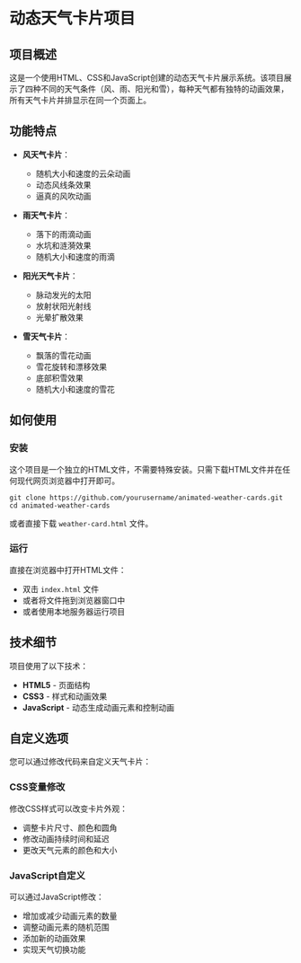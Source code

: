 # 动态天气卡片项目

## 项目概述
这是一个使用HTML、CSS和JavaScript创建的动态天气卡片展示系统。该项目展示了四种不同的天气条件（风、雨、阳光和雪），每种天气都有独特的动画效果，所有天气卡片并排显示在同一个页面上。

## 功能特点

- **风天气卡片**：
  - 随机大小和速度的云朵动画
  - 动态风线条效果
  - 逼真的风吹动画

- **雨天气卡片**：
  - 落下的雨滴动画
  - 水坑和涟漪效果
  - 随机大小和速度的雨滴

- **阳光天气卡片**：
  - 脉动发光的太阳
  - 放射状阳光射线
  - 光晕扩散效果

- **雪天气卡片**：
  - 飘落的雪花动画
  - 雪花旋转和漂移效果
  - 底部积雪效果
  - 随机大小和速度的雪花

## 如何使用

### 安装
这个项目是一个独立的HTML文件，不需要特殊安装。只需下载HTML文件并在任何现代网页浏览器中打开即可。

```
git clone https://github.com/yourusername/animated-weather-cards.git
cd animated-weather-cards
```

或者直接下载 `weather-card.html` 文件。

### 运行
直接在浏览器中打开HTML文件：
- 双击 `index.html` 文件
- 或者将文件拖到浏览器窗口中
- 或者使用本地服务器运行项目

## 技术细节

项目使用了以下技术：

- **HTML5** - 页面结构
- **CSS3** - 样式和动画效果
- **JavaScript** - 动态生成动画元素和控制动画

## 自定义选项

您可以通过修改代码来自定义天气卡片：

### CSS变量修改

修改CSS样式可以改变卡片外观：
- 调整卡片尺寸、颜色和圆角
- 修改动画持续时间和延迟
- 更改天气元素的颜色和大小

### JavaScript自定义

可以通过JavaScript修改：
- 增加或减少动画元素的数量
- 调整动画元素的随机范围
- 添加新的动画效果
- 实现天气切换功能

